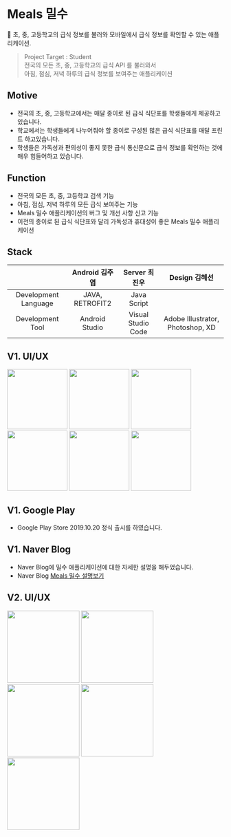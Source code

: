 # Meals 밀수
🍱 초, 중, 고등학교의 급식 정보를 불러와 모바일에서 급식 정보를 확인할 수 있는 애플리케이션.

> Project Target : Student <br/>
> 전국의 모든 초, 중, 고등학교의 급식 API 를 불러와서 <br/>
> 아침, 점심, 저녁 하루의 급식 정보를 보여주는 애플리케이션

## Motive
- 전국의 초, 중, 고등학교에서는 매달 종이로 된 급식 식단표를 학생들에게 제공하고 있습니다.
- 학교에서는 학생들에게 나누어줘야 할 종이로 구성된 많은 급식 식단표를 매달 프린트 하고있습니다.
- 학생들은 가독성과 편의성이 좋지 못한 급식 통신문으로 급식 정보를 확인하는 것에 매우 힘들어하고 있습니다.

## Function
- 전국의 모든 초, 중, 고등학교 검색 기능
- 아침, 점심, 저녁 하루의 모든 급식 보여주는 기능
- Meals 밀수 애플리케이션의 버그 및 개선 사항 신고 기능
- 이전의 종이로 된 급식 식단표와 달리 가독성과 휴대성이 좋은 Meals 밀수 애플리케이션

## Stack
|                      | Android 김주엽     | Server 최진우         | Design 김혜선                       |
|:--------------------:|:---------------:|:------------------:|:--------------------------------:|
| Development Language | JAVA, RETROFIT2 | Java Script        |                                  |
| Development Tool     | Android Studio  | Visual Studio Code | Adobe Illustrator, Photoshop, XD |

## V1. UI/UX
<div>
<img width="140" src="https://user-images.githubusercontent.com/49600974/67153406-8ad30180-f323-11e9-8b86-cefb4cf17d15.png"></img>
<img width="140" src="https://user-images.githubusercontent.com/49600974/67153407-8ad30180-f323-11e9-97ba-86020c40c5bb.png"></img>
<img width="140" src="https://user-images.githubusercontent.com/49600974/67153408-8ad30180-f323-11e9-883f-186d2e250149.png"></img>
<img width="140" src="https://user-images.githubusercontent.com/49600974/67153409-8ad30180-f323-11e9-9fe1-c9d40abb51c3.png"></img>
<img width="140" src="https://user-images.githubusercontent.com/49600974/67153410-8b6b9800-f323-11e9-8114-8b8dc4c5b1e2.png"></img>
<img width="140" src="https://user-images.githubusercontent.com/49600974/67153411-8b6b9800-f323-11e9-9311-0c286e5bb3c8.png"></img>
</div>

## V1. Google Play
  - Google Play Store 2019.10.20 정식 출시를 하였습니다.
  
## V1. Naver Blog
  - Naver Blog에 밀수 애플리케이션에 대한 자세한 설명을 해두었습니다.
  - Naver Blog <a href ="http://kjy13299.blog.me/221686185631" target ="_blank" title ="Meals 밀수 설명보기">Meals 밀수 설명보기 </a>
 
## V2. UI/UX
<div>
<img width="168" src="https://user-images.githubusercontent.com/49600974/76450754-a8f3e800-6411-11ea-9703-6aaea7c6feec.png"></img>
<img width="168" src="https://user-images.githubusercontent.com/49600974/76450743-a42f3400-6411-11ea-9098-f47efdc6e053.png"></img>
<img width="168" src="https://user-images.githubusercontent.com/49600974/76450745-a4c7ca80-6411-11ea-9941-e398638974c5.png"></img>
<img width="168" src="https://user-images.githubusercontent.com/49600974/76450696-911c6400-6411-11ea-96fb-ae83dff5cd3d.png"></img>
<img width="168" src="https://user-images.githubusercontent.com/49600974/76450729-9ed1e980-6411-11ea-88f0-15111dafcd8f.png">
</div> 
  
































